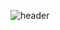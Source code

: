 ![header](https://capsule-render.vercel.app/api?type=Rounded&color=red&height=450&section=header&text=Welcome%to%my%GitHub)
